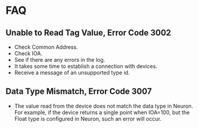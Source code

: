 # FAQ

## Unable to Read Tag Value, Error Code 3002
* Check Common Address.
* Check IOA.
* See if there are any errors in the log.
* It takes some time to establish a connection with devices.
* Receive a message of an unsupported type id.

## Data Type Mismatch, Error Code 3007
* The value read from the device does not match the data type in Neuron. For example, if the device returns a single point when IOA=100, but the Float type is configured in Neuron, such an error will occur.